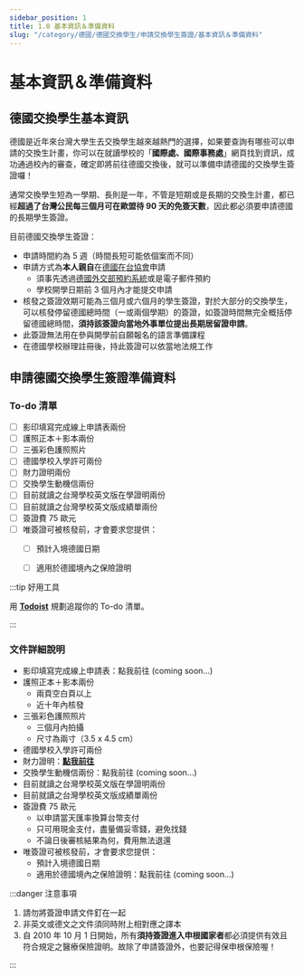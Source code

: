 ```yaml
---
sidebar_position: 1
title: 1.0 基本資訊＆準備資料
slug: "/category/德國/德國交換學生/申請交換學生簽證/基本資訊＆準備資料"
---
```


# 基本資訊＆準備資料

## 德國交換學生基本資訊

德國是近年來台灣大學生去交換學生越來越熱門的選擇，如果要查詢有哪些可以申請的交換生計畫，你可以在就讀學校的「**國際處、國際事務處**」網頁找到資訊，成功通過校內的審查，確定即將前往德國交換後，就可以準備申請德國的交換學生簽證囉！

通常交換學生短為一學期、長則是一年，不管是短期或是長期的交換生計畫，都已經**超過了台灣公民每三個月可在歐盟待 90 天的免簽天數**，因此都必須要申請德國的長期學生簽證。

目前德國交換學生簽證：
- 申請時間約為 5 週（時間長短可能依個案而不同）
- 申請方式為**本人親自**在[德國在台協會](https://taipei.diplo.de/tw-zh-tw)申請
    - 須事先透過[德國外交部預約系統](https://service2.diplo.de/rktermin/extern/choose_realmList.do?locationCode=taip&request_locale=en)或是電子郵件預約
    - 學校開學日期前 3 個月內才能提交申請
- 核發之簽證效期可能為三個月或六個月的學生簽證，對於大部分的交換學生，可以核發停留德國總時間（一或兩個學期）的簽證，如簽證時間無完全概括停留德國總時間，**須持該簽證向當地外事單位提出長期居留證申請**。
- 此簽證無法用在參與開學前自願報名的語言準備課程
- 在德國學校辦理註冊後，持此簽證可以依當地法規工作

## 申請德國交換學生簽證準備資料

### To-do 清單

- [ ] 影印填寫完成線上申請表兩份
- [ ] 護照正本＋影本兩份
- [ ] 三張彩色護照照片
- [ ] 德國學校入學許可兩份
- [ ] 財力證明兩份
- [ ] 交換學生動機信兩份
- [ ] 目前就讀之台灣學校英文版在學證明兩份
- [ ] 目前就讀之台灣學校英文版成績單兩份
- [ ] 簽證費 75 歐元
- [ ] 唯簽證可被核發前，才會要求您提供：
    - [ ] 預計入境德國日期
    - [ ] 適用於德國境內之保險證明


:::tip 好用工具

用 [**Todoist**](https://get.todoist.io/3d1vczem1yso) 規劃追蹤你的 To-do 清單。

:::

### 文件詳細說明

- 影印填寫完成線上申請表：點我前往 (coming soon...)
- 護照正本＋影本兩份
    - 兩頁空白頁以上
    - 近十年內核發
- 三張彩色護照照片
    - 三個月內拍攝
    - 尺寸為兩寸（3.5 x 4.5 cm）
- 德國學校入學許可兩份
- 財力證明：[**點我前往**](/docs/category/德國/德國交換學生/申請交換學生簽證/財力證明（限制提領帳戶）)
- 交換學生動機信兩份：點我前往 (coming soon...)
- 目前就讀之台灣學校英文版在學證明兩份
- 目前就讀之台灣學校英文版成績單兩份
- 簽證費 75 歐元
    - 以申請當天匯率換算台幣支付
    - 只可用現金支付，盡量備妥零錢，避免找錢
    - 不論日後審核結果為何，費用無法退還
- 唯簽證可被核發前，才會要求您提供：
    - 預計入境德國日期
    - 適用於德國境內之保險證明：點我前往 (coming soon...)

:::danger 注意事項

1. 請勿將簽證申請文件釘在一起
2. 非英文或德文之文件須同時附上相對應之譯本
3. 自 2010 年 10 月 1 日開始，所有**須持簽證進入申根國家者**都必須提供有效且符合規定之醫療保險證明。故除了申請簽證外，也要記得保申根保險喔！

:::
